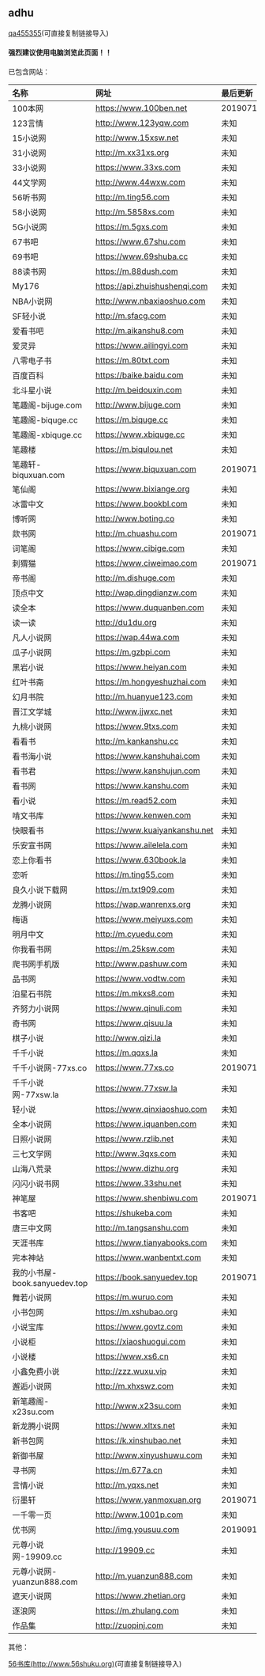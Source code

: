 ## adhu

[qa455355](https://raw.githubusercontent.com/adhu2018/001/master/qa455355.txt)(可直接复制链接导入)

#### 强烈建议使用电脑浏览此页面！！

已包含网站：

|名称|网址|最后更新|
|:-|:-|:-|
|100本网|https://www.100ben.net|201907112000|
|123言情|http://www.123yqw.com|未知|
|15小说网|http://www.15xsw.net|未知|
|31小说网|http://m.xx31xs.org|未知|
|33小说网|https://www.33xs.com|未知|
|44文学网|http://www.44wxw.com|未知|
|56听书网|http://m.ting56.com|未知|
|58小说网|http://m.5858xs.com|未知|
|5G小说网|https://m.5gxs.com|未知|
|67书吧|https://www.67shu.com|未知|
|69书吧|https://www.69shuba.cc|未知|
|88读书网|https://m.88dush.com|未知|
|My176|https://api.zhuishushenqi.com|未知|
|NBA小说网|http://www.nbaxiaoshuo.com|未知|
|SF轻小说|http://m.sfacg.com|未知|
|爱看书吧|http://m.aikanshu8.com|未知|
|爱灵异|https://www.ailingyi.com|未知|
|八零电子书|https://m.80txt.com|未知|
|百度百科|https://baike.baidu.com|未知|
|北斗星小说|http://m.beidouxin.com|未知|
|笔趣阁-bijuge.com|http://www.bijuge.com|未知|
|笔趣阁-biquge.cc|https://m.biquge.cc|未知|
|笔趣阁-xbiquge.cc|https://www.xbiquge.cc|未知|
|笔趣楼|https://m.biqulou.net|未知|
|笔趣轩-biquxuan.com|https://www.biquxuan.com|201907121724|
|笔仙阁|https://www.bixiange.org|未知|
|冰雷中文|https://www.bookbl.com|未知|
|博听网|http://www.boting.co|未知|
|欻书网|http://m.chuashu.com|201907100600|
|词笔阁|https://www.cibige.com|未知|
|刺猬猫|https://www.ciweimao.com|201907141426|
|帝书阁|http://m.dishuge.com|未知|
|顶点中文|http://wap.dingdianzw.com|未知|
|读全本|https://www.duquanben.com|未知|
|读一读|http://du1du.org|未知|
|凡人小说网|https://wap.44wa.com|未知|
|瓜子小说网|https://m.gzbpi.com|未知|
|黑岩小说|https://www.heiyan.com|未知|
|红叶书斋|https://m.hongyeshuzhai.com|未知|
|幻月书院|http://m.huanyue123.com|未知|
|晋江文学城|http://www.jjwxc.net|未知|
|九桃小说网|https://www.9txs.com|未知|
|看看书|http://m.kankanshu.cc|未知|
|看书海小说|https://www.kanshuhai.com|未知|
|看书君|https://www.kanshujun.com|未知|
|看书网|https://www.kanshu.com|未知|
|看小说|https://m.read52.com|未知|
|啃文书库|https://www.kenwen.com|未知|
|快眼看书|https://www.kuaiyankanshu.net|未知|
|乐安宣书网|https://www.ailelela.com|未知|
|恋上你看书|https://www.630book.la|未知|
|恋听|https://m.ting55.com|未知|
|良久小说下载网|https://m.txt909.com|未知|
|龙腾小说网|https://wap.wanrenxs.org|未知|
|梅语|https://www.meiyuxs.com|未知|
|明月中文|http://m.cyuedu.com|未知|
|你我看书网|https://m.25ksw.com|未知|
|爬书网手机版|http://www.pashuw.com|未知|
|品书网|https://www.vodtw.com|未知|
|泊星石书院|https://m.mkxs8.com|未知|
|齐努力小说网|https://www.qinuli.com|未知|
|奇书网|https://www.qisuu.la|未知|
|棋子小说|http://www.qizi.la|未知|
|千千小说|https://m.qqxs.la|未知|
|千千小说网-77xs.co|https://www.77xs.co|201907100600|
|千千小说网-77xsw.la|https://www.77xsw.la|未知|
|轻小说|https://www.qinxiaoshuo.com|未知|
|全本小说网|https://www.iquanben.com|未知|
|日照小说网|https://www.rzlib.net|未知|
|三七文学网|http://www.3qxs.com|未知|
|山海八荒录|https://www.dizhu.org|未知|
|闪闪小说书网|https://www.33shu.net|未知|
|神笔屋|https://www.shenbiwu.com|201907120620|
|书客吧|https://shukeba.com|未知|
|唐三中文网|http://m.tangsanshu.com|未知|
|天涯书库|https://www.tianyabooks.com|未知|
|完本神站|https://www.wanbentxt.com|未知|
|我的小书屋-book.sanyuedev.top|https://book.sanyuedev.top|201907120634|
|舞若小说网|https://m.wuruo.com|未知|
|小书包网|https://m.xshubao.org|未知|
|小说宝库|https://www.govtz.com|未知|
|小说柜|https://xiaoshuogui.com|未知|
|小说楼|https://www.xs6.cn|未知|
|小鑫免费小说|http://zzz.wuxu.vip|未知|
|邂逅小说网|http://m.xhxswz.com|未知|
|新笔趣阁-x23su.com|http://www.x23su.com|未知|
|新龙腾小说网|https://www.xltxs.net|未知|
|新书包网|https://k.xinshubao.net|未知|
|新御书屋|http://www.xinyushuwu.com|未知|
|寻书网|https://m.677a.cn|未知|
|言情小说|http://m.yqxs.net|未知|
|衍墨轩|https://www.yanmoxuan.org|201907112116|
|一千零一页|http://www.1001p.com|未知|
|优书网|http://img.yousuu.com|201909120000|
|元尊小说网-19909.cc|http://19909.cc|未知|
|元尊小说网-yuanzun888.com|http://m.yuanzun888.com|未知|
|遮天小说网|https://www.zhetian.org|未知|
|逐浪网|https://m.zhulang.com|未知|
|作品集|http://zuopinj.com|未知|

其他：

[56书库(http://www.56shuku.org)](https://github.com/adhu2018/001/raw/master/www_56shuku_org.txt)(可直接复制链接导入)